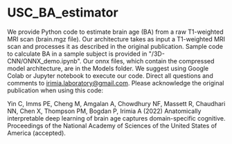 # USC_BA_estimator
We provide Python code to estimate brain age (BA) from a raw T1-weighted MRI scan (brain.mgz file). Our architecture takes as input a T1-weighted MRI scan and processes it as described in the original publication. Sample code to calculate BA in a sample subject is provided in "/3D-CNN/ONNX_demo.ipynb". Our onnx files, which contain the compressed model architecture, are in the Models folder. We suggest using Google Colab or Jupyter notebook to execute our code. Direct all questions and comments to irimia.laboratory@gmail.com.  Please acknowledge the original publication when using this code:

Yin C, Imms PE, Cheng M, Amgalan A, Chowdhury NF, Massett R, Chaudhari NN, Chen X, Thompson PM, Bogdan P, Irimia A (2022) Anatomically interpretable deep learning of brain age captures domain-specific cognitive. Proceedings of the National Academy of Sciences of the United States of America (accepted). 
